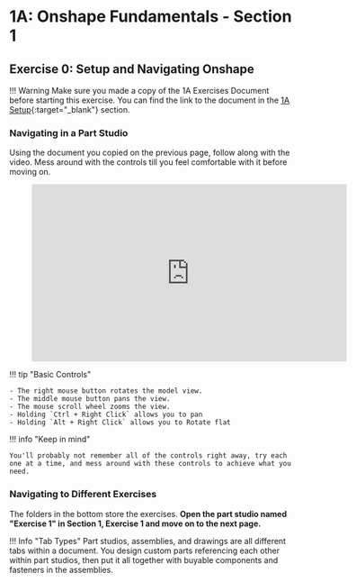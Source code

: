 # 1A: Onshape Fundamentals - Section 1

## Exercise 0: Setup and Navigating Onshape

!!! Warning
    Make sure you made a copy of the 1A Exercises Document before starting this exercise. You can find the link to the document in the [1A Setup](/learning-course/stage1/1A/section1-setup/){:target="_blank"} section.

### Navigating in a Part Studio
Using the document you copied on the previous page, follow along with the video. Mess around with the controls till you feel comfortable with it before moving on.

<figure>
    <iframe src="https://www.youtube.com/embed/45Vkal4VDkE?rel=0" width="560" height="315" frameborder="0" allowfullscreen vq="hd1080"></iframe>
</figure>

!!! tip "Basic Controls"

    - The right mouse button rotates the model view.
    - The middle mouse button pans the view.
    - The mouse scroll wheel zooms the view.
    - Holding `Ctrl + Right Click` allows you to pan
    - Holding `Alt + Right Click` allows you to Rotate flat

!!! info "Keep in mind"

    You'll probably not remember all of the controls right away, try each one at a time, and mess around with these controls to achieve what you need.

### Navigating to Different Exercises
The folders in the bottom store the exercises. **Open the part studio named "Exercise 1" in Section 1, Exercise 1 and move on to the next page.**

!!! Info "Tab Types"
    Part studios, assemblies, and drawings are all different tabs within a document. You design custom parts referencing each other within part studios, then put it all together with buyable components and fasteners in the assemblies.

<br>